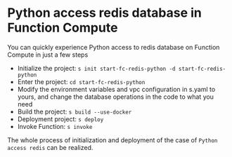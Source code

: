 # Python access redis database in Function Compute

You can quickly experience Python access to redis database on Function Compute in just a few steps

- Initialize the project: `s init start-fc-redis-python -d start-fc-redis-python`
- Enter the project: `cd start-fc-redis-python`
- Modify the environment variables and vpc configuration in s.yaml to yours, and change the database operations in the code to what you need
- Build the project: `s build --use-docker`
- Deployment project: `s deploy`
- Invoke Function: `s invoke`

The whole process of initialization and deployment of the case of `Python access redis` can be realized.
